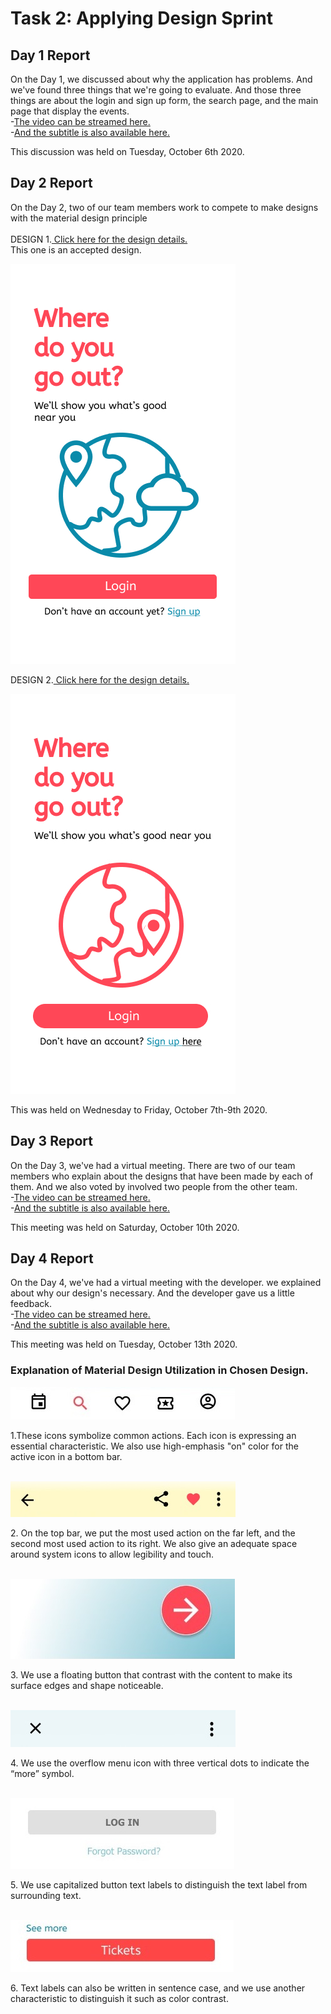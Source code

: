 <h1> Task 2: Applying Design Sprint</h1>

<h2>Day 1 Report</h2>
<p>On the Day 1, we discussed about why the application has problems. And we've found three things that we're going to evaluate. And those three things are about the login and sign up form, the search page, and the main page that display the events.<br>
-<a href = "https://youtu.be/XCVpdf0LS6A">The video can be streamed here.</a><br>
-<a href="https://github.com/dewsgnt/HCI/blob/hw2/TASK%202/Subtitle_For_The_First_Video.pdf">And the subtitle is also available here.</a>
<p>This discussion was held on Tuesday, October 6th 2020.
  
<h2>Day 2 Report</h2>
<p>On the Day 2, two of our team members work to compete to make designs with the material design principle<br><br>
  DESIGN 1.<a href="https://github.com/dewsgnt/HCI/blob/hw2/TASK%202/desain.png"> Click here for the design details.</a><br>
  This one is an accepted design.
  
  ![page1-1](page1-1.jpg)
  
  
  DESIGN 2.<a href="https://github.com/dewsgnt/HCI/blob/hw2/TASK%202/desain2.png"> Click here for the design details.</a>
  
  ![page1-2](page1-2.jpg)
  
  
<p>This was held on Wednesday to Friday, October 7th-9th 2020.

<h2>Day 3 Report</h2>
<p>On the Day 3, we've had a virtual meeting. There are two of our team members who explain about the designs that have been made by each of them. And we also voted by involved two people from the other team.<br>
-<a href = "https://youtu.be/Ez75Tp5MBt4">The video can be streamed here.</a><br>
-<a href="https://github.com/dewsgnt/HCI/blob/hw2/TASK%202/Subtitle_For_The_Second_Video.pdf">And the subtitle is also available here.</a>
<p> This meeting was held on Saturday, October 10th 2020.
 
<h2>Day 4 Report</h2>
<p>On the Day 4, we've had a virtual meeting with the developer. we explained about why our design's necessary. And the developer gave us a little feedback.<br>
-<a href="https://youtu.be/KZ-LBU_-GN4">The video can be streamed here.</a><br>
-<a href="https://github.com/dewsgnt/HCI/blob/hw2/TASK%202/Subtitle_For_The_Third_Video.pdf">And the subtitle is also available here.</a><br>
<p>This meeting was held on Tuesday, October 13th 2020.
  
  
 <h3>Explanation of Material Design Utilization in Chosen Design.</h3>
 
 ![system_icons](system_icons.jpg)
 
 <p>1.These icons symbolize common actions. Each icon is expressing an essential characteristic. We also use high-emphasis "on" color for the active icon in a bottom bar.<br><br>
  
 ![action_items](action_items.jpg)
  
  <p>2. On the top bar, we put the most used action on the far left, and the second most used action to its right. We also give an adequate space around system icons to allow legibility and touch.<br><br>
  
  ![floating_button](floating_button.jpg)
  
  <p>3. We use a floating button that contrast with the content to make its surface edges and shape noticeable.<br><br>
  
  ![more_symbol](more_symbol.jpg)
  
  <p>4. We use the overflow menu icon with three vertical dots to indicate the “more” symbol.<br><br>
  
  
  ![capitalized_button](capitalized_button.jpg)
  
  <p>5. We use capitalized button text labels to distinguish the text label from surrounding text.<br><br>
  
  
  ![text_label](text_label.jpg)
  
  <p>6. Text labels can also be written in sentence case, and we use another characteristic to distinguish it such as color contrast.<br><br>
